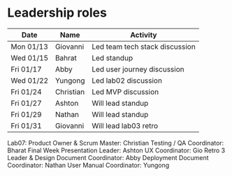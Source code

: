 # Leadership roles

| Date      | Name              | Activity                                               |
|-----------|-------------------|--------------------------------------------------------|
| Mon 01/13 | Giovanni      | Led team tech stack discussion | 
| Wed 01/15 | Bahrat  | Led standup | 
| Fri 01/17 | Abby       | Led user journey discussion  | 
| Wed 01/22 | Yungong       | Led lab02 discussion     |
| Fri 01/24 | Christian       | Led MVP discussion     | 
| Fri 01/27 | Ashton       | Will lead standup     | 
| Fri 01/29 | Nathan       | Will lead standup     | 
| Fri 01/31 | Giovanni       | Will lead lab03 retro     | 

Lab07: 
Product Owner & Scrum Master: Christian
Testing / QA Coordinator: Bharat
 Final Week Presentation Leader: Ashton
UX Coordinator: Gio
Retro 3 Leader & Design Document Coordinator: Abby
Deployment Document Coordinator: Nathan
User Manual Coordinator: Yungong
